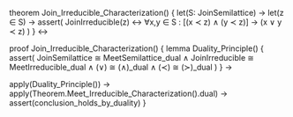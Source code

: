 theorem Join_Irreducible_Characterization() {
  let(S: JoinSemilattice) →
  let(z ∈ S) →
  assert(
    JoinIrreducible(z) ↔
    ∀x,y ∈ S : [(x ≺ z) ∧ (y ≺ z)] → (x ∨ y ≺ z)
  )
} ↔

proof Join_Irreducible_Characterization() {
  lemma Duality_Principle() {
    assert(
      JoinSemilattice ≅ MeetSemilattice_dual ∧
      JoinIrreducible ≅ MeetIrreducible_dual ∧
      (∨) ≅ (∧)_dual ∧
      (≺) ≅ (≻)_dual
    )
  } →
  
  apply(Duality_Principle()) →
  apply(Theorem.Meet_Irreducible_Characterization().dual) →
  assert(conclusion_holds_by_duality)
}